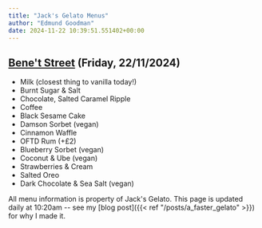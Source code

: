```yaml
---
title: "Jack's Gelato Menus"
author: "Edmund Goodman"
date: 2024-11-22 10:39:51.551402+00:00
---
```


## [Bene't Street](https://www.jacksgelato.com/bene-t-street-menu) (Friday, 22/11/2024)

- Milk (closest thing to vanilla today!)
- Burnt Sugar & Salt
- Chocolate, Salted Caramel Ripple
- Coffee
- Black Sesame Cake
- Damson Sorbet (vegan)
- Cinnamon Waffle
- OFTD Rum (+£2)
- Blueberry Sorbet (vegan)
- Coconut & Ube (vegan)
- Strawberries & Cream
- Salted Oreo
- Dark Chocolate & Sea Salt (vegan)

All menu information is property of Jack's Gelato. This page is
updated daily at 10:20am -- see my
[blog post]({{< ref "/posts/a_faster_gelato" >}}) for why I made it.
